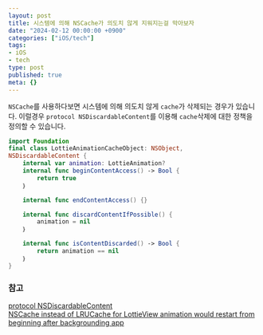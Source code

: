 ```yaml
---
layout: post
title: 시스템에 의해 NSCache가 의도치 않게 지워지는걸 막아보자
date: "2024-02-12 00:00:00 +0900"
categories: ["iOS/tech"]
tags:
- iOS
- tech
type: post
published: true
meta: {}
---
```

`NSCache`를 사용하다보면 시스템에 의해 의도치 않게 `cache`가 삭제되는 경우가 있습니다. 이럴경우 `protocol NSDiscardableContent`를 이용해 `cache`삭제에 대한 정책을 정의할 수 있습니다.   
```swift
import Foundation
final class LottieAnimationCacheObject: NSObject,
NSDiscardableContent {
    internal var animation: LottieAnimation?
    internal func beginContentAccess() -> Bool {
        return true
    ｝

    internal func endContentAccess() {}

    internal func discardContentIfPossible() {
        animation = nil
    ｝

    internal func isContentDiscarded() -> Bool {
        return animation == nil
    ｝
}
```   
### 참고
[protocol NSDiscardableContent](https://developer.apple.com/documentation/foundation/nsdiscardablecontent)   
[NSCache instead of LRUCache for LottieView animation would restart from beginning after backgrounding app](https://github.com/airbnb/lottie-ios/pull/2290)
